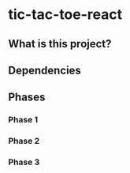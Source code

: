 # tic-tac-toe-react

## What is this project?

## Dependencies

## Phases
### Phase 1

### Phase 2

### Phase 3